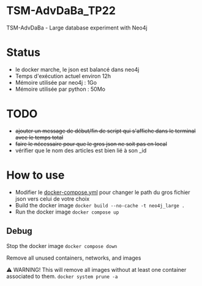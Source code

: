 # TSM-AdvDaBa_TP22
TSM-AdvDaBa - Large database experiment with Neo4j

# Status
- le docker marche, le json est balancé dans neo4j
- Temps d'exécution actuel environ 12h
- Mémoire utilisée par neo4j : 1Go
- Mémoire utilisée par python : 50Mo

# TODO
- ~~ajouter un message de début/fin de script qui s'affiche dans le terminal avec le temps total~~
- ~~faire le nécessaire pour que le gros json ne soit pas en local~~
- vérifier que le nom des articles est bien lié à son _id

# How to use
- Modifier le [docker-compose.yml](docker-compose.yml) pour changer le path du gros fichier json vers celui de votre choix
- Build the docker image
    `docker build --no-cache -t neo4j_large .`
- Run the docker image
    `docker compose up`

## Debug
Stop the docker image
    `docker compose down`

Remove all unused containers, networks, and images

⚠️ WARNING! This will remove all images without at least one container associated to them.
    `docker system prune -a`